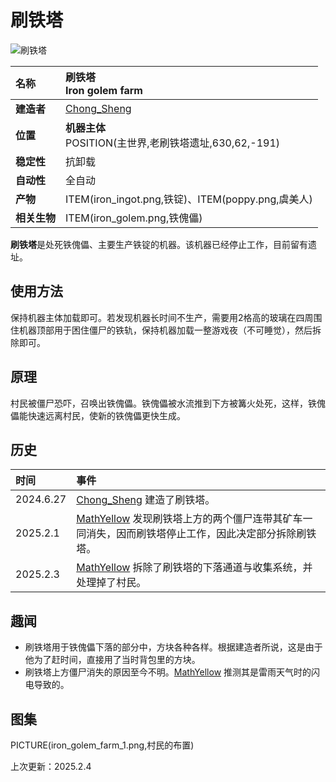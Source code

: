 # **刷铁塔**
![刷铁塔](images/iron_golem_farm.png)

|**名称**|**刷铁塔<br>Iron golem farm**|
|:-|:-|
|**建造者**|[Chong_Sheng](?player/Chong_Sheng)|
|**位置**|**机器主体**<br>POSITION(主世界,老刷铁塔遗址,630,62,-191)|
|**稳定性**|抗卸载|
|**自动性**|全自动|
|**产物**|ITEM(iron_ingot.png,铁锭)、ITEM(poppy.png,虞美人)|
|**相关生物**|ITEM(iron_golem.png,铁傀儡)|

**刷铁塔**是处死铁傀儡、主要生产铁锭的机器。该机器已经停止工作，目前留有遗址。

## **使用方法**
保持机器主体加载即可。若发现机器长时间不生产，需要用2格高的玻璃在四周围住机器顶部用于困住僵尸的铁轨，保持机器加载一整游戏夜（不可睡觉），然后拆除即可。

## **原理**
村民被僵尸恐吓，召唤出铁傀儡。铁傀儡被水流推到下方被篝火处死，这样，铁傀儡能快速远离村民，使新的铁傀儡更快生成。

## **历史**
|时间|事件|
|:-|:-|
|2024.6.27|[Chong_Sheng](?player/Chong_Sheng) 建造了刷铁塔。|
|2025.2.1|[MathYellow](?player/MathYellow) 发现刷铁塔上方的两个僵尸连带其矿车一同消失，因而刷铁塔停止工作，因此决定部分拆除刷铁塔。
|2025.2.3|[MathYellow](?player/MathYellow) 拆除了刷铁塔的下落通道与收集系统，并处理掉了村民。|

## **趣闻**
- 刷铁塔用于铁傀儡下落的部分中，方块各种各样。根据建造者所说，这是由于他为了赶时间，直接用了当时背包里的方块。
- 刷铁塔上方僵尸消失的原因至今不明。[MathYellow](?player/MathYellow) 推测其是雷雨天气时的闪电导致的。

## **图集**
<div id="pictures">
PICTURE(iron_golem_farm_1.png,村民的布置)
</div>

<p id="last_update">上次更新：2025.2.4</p>